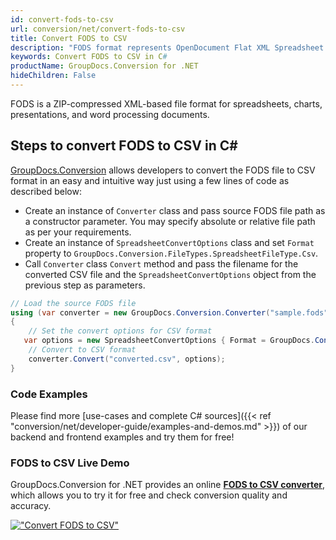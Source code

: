 ```yaml
---
id: convert-fods-to-csv
url: conversion/net/convert-fods-to-csv
title: Convert FODS to CSV
description: "FODS format represents OpenDocument Flat XML Spreadsheet with .fods extension. Learn how to convert FODS to CSV file programmatically in C# language using GroupDocs.Conversion for .NET library."
keywords: Convert FODS to CSV in C#
productName: GroupDocs.Conversion for .NET
hideChildren: False
---
```


FODS is a ZIP-compressed XML-based file format for spreadsheets, charts, presentations, and word processing documents.

## Steps to convert FODS to CSV in C#

[GroupDocs.Conversion](https://products.groupdocs.com/conversion/net) allows developers to convert the FODS file to CSV format in an easy and intuitive way just using a few lines of code as described below:

* Create an instance of `Converter` class and pass source FODS file path as a constructor parameter. You may specify absolute or relative file path as per your requirements. 
* Create an instance of `SpreadsheetConvertOptions` class and set `Format` property to `GroupDocs.Conversion.FileTypes.SpreadsheetFileType.Csv`.
* Call `Converter` class `Convert` method and pass the filename for the converted CSV file and the `SpreadsheetConvertOptions` object from the previous step as parameters.

```csharp
// Load the source FODS file
using (var converter = new GroupDocs.Conversion.Converter("sample.fods"))
{
    // Set the convert options for CSV format
   var options = new SpreadsheetConvertOptions { Format = GroupDocs.Conversion.FileTypes.SpreadsheetFileType.Csv };
    // Convert to CSV format
    converter.Convert("converted.csv", options);
}
```

### Code Examples

Please find more [use-cases and complete C# sources]({{< ref "conversion/net/developer-guide/examples-and-demos.md" >}}) of our backend and frontend examples and try them for free!

### FODS to CSV Live Demo

GroupDocs.Conversion for .NET provides an online [**FODS to CSV converter**](https://products.groupdocs.app/conversion/fods-to-csv), which allows you to try it for free and check conversion quality and accuracy.

[!["Convert FODS to CSV"](conversion/net/images/convert-to-csv/convert-fods-to-csv.png)](https://products.groupdocs.app/conversion/fods-to-csv)